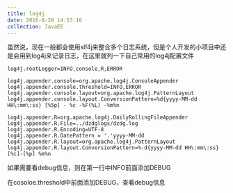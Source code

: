 ```yaml
---
title: log4j
date: 2016-8-28 14:53:16
collection: JavaEE
---
```


虽然说，现在一般都会使用slf4j来整合多个日志系统，但是个人开发的小项目中还是会用到log4j来记录日志，在这里就列一下自己常用的log4j配置文件

```properties
log4j.rootLogger=INFO,console,R,ERROR 
  
log4j.appender.console=org.apache.log4j.ConsoleAppender  
log4j.appender.console.threshold=INFO,ERROR 
log4j.appender.console.layout=org.apache.log4j.PatternLayout  
log4j.appender.console.layout.ConversionPattern=%d{yyyy-MM-dd HH\:mm\:ss} [%5p] - %c -%F(%L) -%m%n  
  
log4j.appender.R=org.apache.log4j.DailyRollingFileAppender 
log4j.appender.R.File=../dzdglogs/dzdg.log
log4j.appender.R.Encoding=UTF-8
log4j.appender.R.DatePattern = '.'yyyy-MM-dd 
log4j.appender.R.layout=org.apache.log4j.PatternLayout 
log4j.appender.R.layout.ConversionPattern=%-d{yyyy-MM-dd HH\:mm\:ss} [%c]-[%p] %m%n  
```

如果需要看debug信息，则在第一行中INFO前面添加DEBUG

在cosoloe.threshold中前面添加DEBUG，查看debug信息



